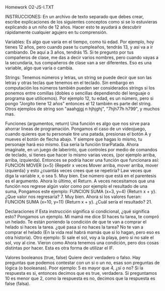 Homework O2-JS-I.TXT

INSTRUCCIONES:
En un archivo de texto separado que debes crear, escribe explicaciones
de los siguientes conceptos como si se lo estuvieras explicando a un
niño de 12 años. Hacer esto te ayudará a descubrir rápidamente cualquier agujero en tu comprensión.

Variables:
    Es algo que varía en el tiempo, como tú edad. Por ejemplo, hoy tienes
    12 años, pero cuando pase tu cumpleaños, tendrás 13, y asi va a ir
    cambiando. De aquí a 3 años, tendrás 15. Si te pregunto por tus
    compañeros de clase, me das a decir varios nombres, pero cuando
    vayas a la secundaria, tus compañeros de clase van a ser diferentes.
    Eso es una variable, algo que varía o cambia.

Strings:
    Tenemos números y letras, un string se puede decir que son las letras
    y otras teclas que tenemos en el teclado. Sin embargo en computación los
    números también pueden ser considerados strings si los ponemos entre
    comillas (dobles o sencillas dependiendo del lenguaje o programa que utilicemos).
    Por ejemplo 12, tu edad, es un número, pero si pongo "Jorgito tiene 12 años"
    entonces el 12 también es parte del string. Otros ejemplos de string
    son "aaahgjgj n hjhjghj", "7hjh77h h799", y muchos mas.

Funciones (argumentos, return)
    Una función es algo que nos sirve para ahorrar lineas de programación.
    Pongamos el caso de un videojuego, cuando quieres que tu personale tire
    una patada, presionas el botón A y mueves el botón de flecha abajo.
    Y siempre que hagas lo mismo, tu personaje hará eso mismo. Esa sería la
    función tirarPatada. Ahora imagínate, en un juego de laberinto, que
    controles por medio de comandos de teclado, si tienes que hacer lo mismo
    varias veces, (por ejemplo arriba, arriba, izquierda). Entonces se podría
    hacer una función que funcionara así: FUNCION MOVER (x=5) {Repetir x veces Mover arriba,
    mover arriba, mover izquierda} y esto ¿cuantás veces crees que se
    repetiría? Law veces que diga la variable x, o sea 5. Muy bien.
    Ese número que está     en el parentesis es el argumento.
    Ahora lo último, el Return. A veces necesitamos que una función nos
    regrese algún valor como por ejemplo el resultado de una suma, Pongamos
    este ejemplo: FUNCION SUMA (x=3, y=4) {Return x + y}. ¿Que valor nos regresaría?
    7. Muy bien. Ahora si los valores fueran:  FUNCION SUMA (x=10, y=11) {Return x + y}.
    ¿Cuál sería el resultado? 21.

Declaraciones if
    Esta instrucción significa si condicional, ¿qué significa esto? Pongamos un ejemplo.
    Mi mamá me dice SI haces tu tarea, te compró un helado. Te están poniendo
    la condición de que te van a comprar el helado si haces la tarea. ¿qué
    pasa si no haces la tarea? No te van a comprar el helado (En la vida real habrá
    mamás que si lo hagan, pero eso es otra historia). Otro ejemplo: Si sale el sol,
    voy a la playa, pero si no sale el sol, voy al cine. Vieron como Ahora
    tenemos una condición, pero dos cosas distintas por hacer. Esta es otra forma
    de utilizar el IF.

Valores booleanos (true, false)
    Quiere decir verdadero o falso. Hay preguntas que podemos contestar con un si o un no,
    esas son preguntas de lógica (o booleanas). Poor ejemplo: 5 es mayor que 4, ¿sí o no?
    Si la respuesta es si, entonces decimos que es true, verdadera.
    Si preguntamos 10 es menor que 2, como la respuesta es no, decimos que la respuesta
    es false (falsa).
